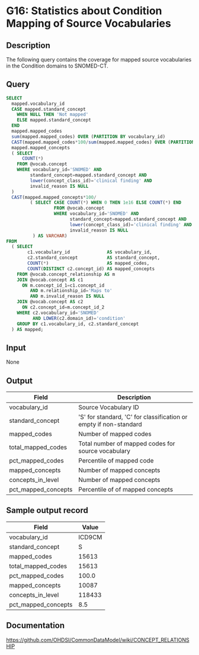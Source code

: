 <!---
Group:general
Name:G16 Statistics about Condition Mapping of Source Vocabularies
Author:Patrick Ryan
CDM Version: 5.0
-->

# G16: Statistics about Condition Mapping of Source Vocabularies

## Description
The following query contains the coverage for mapped source vocabularies in the Condition domains to SNOMED-CT.

## Query
```sql
SELECT
  mapped.vocabulary_id                                                                                  AS vocabulary_id,
  CASE mapped.standard_concept
    WHEN NULL THEN 'Not mapped'
    ELSE mapped.standard_concept
  END                                                                                                   AS standard_concept,
  mapped.mapped_codes                                                                                   AS mapped_codes,
  sum(mapped.mapped_codes) OVER (PARTITION BY vocabulary_id)                                            AS total_mapped_codes,
  CAST(mapped.mapped_codes*100/sum(mapped.mapped_codes) OVER (PARTITION BY vocabulary_id) AS varchar)   AS pct_mapped_codes,
  mapped.mapped_concepts                                                                                AS mapped_concepts,
  ( SELECT 
      COUNT(*)
    FROM @vocab.concept
    WHERE vocabulary_id='SNOMED' AND
         standard_concept=mapped.standard_concept AND
         lower(concept_class_id)='clinical finding' AND
         invalid_reason IS NULL
  )                                                                                                     AS standard_concepts,
  CAST(mapped.mapped_concepts*100/
         ( SELECT CASE COUNT(*) WHEN 0 THEN 1e16 ELSE COUNT(*) END
                  FROM @vocab.concept
                  WHERE vocabulary_id='SNOMED' AND
                        standard_concept=mapped.standard_concept AND
                        lower(concept_class_id)='clinical finding' AND
                        invalid_reason IS NULL 
          ) AS VARCHAR)                                                                                 AS pct_mapped_concepts
FROM 
  ( SELECT
        c1.vocabulary_id              AS vocabulary_id,
        c2.standard_concept           AS standard_concept,
        COUNT(*)                      AS mapped_codes,
        COUNT(DISTINCT c2.concept_id) AS mapped_concepts
    FROM @vocab.concept_relationship AS m
    JOIN @vocab.concept AS c1 
      ON m.concept_id_1=c1.concept_id 
         AND m.relationship_id='Maps to' 
         AND m.invalid_reason IS NULL
    JOIN @vocab.concept AS c2 
      ON c2.concept_id=m.concept_id_2
    WHERE c2.vocabulary_id='SNOMED' 
          AND LOWER(c2.domain_id)='condition'
    GROUP BY c1.vocabulary_id, c2.standard_concept
  ) AS mapped;
```

## Input

None

## Output

|  Field |  Description |
| --- | --- |
|  vocabulary_id |  Source Vocabulary ID |
|  standard_concept |  'S' for standard, 'C' for classification or empty if non-standard |
|  mapped_codes |  Number of mapped codes |
|  total_mapped_codes |  Total number of mapped codes for source vocabulary |
|  pct_mapped_codes |  Percentile of mapped code  |
|  mapped_concepts |  Number of mapped concepts  |
|  concepts_in_level |  Number of mapped concepts  |
|  pct_mapped_concepts |  Percentile of of mapped concepts |

## Sample output record

| Field |  Value |
| --- | --- |
|  vocabulary_id |  ICD9CM |
|  standard_concept |  S |
|  mapped_codes |  15613 |
|  total_mapped_codes |  15613 |
|  pct_mapped_codes |   100.0 |
|  mapped_concepts |  10087 |
|  concepts_in_level |  118433 |
|  pct_mapped_concepts |     8.5 |

## Documentation
https://github.com/OHDSI/CommonDataModel/wiki/CONCEPT_RELATIONSHIP
